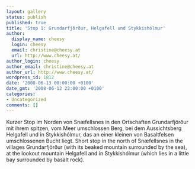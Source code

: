 ```yaml
---
layout: gallery
status: publish
published: true
title: 'Stop 1: Grundarfjörður, Helgafell und Stykkishólmur'
author:
  display_name: cheesy
  login: cheesy
  email: christine@cheesy.at
  url: http://www.cheesy.at/
author_login: cheesy
author_email: christine@cheesy.at
author_url: http://www.cheesy.at/
wordpress_id: 1812
date: '2008-06-13 00:00:00 +0100'
date_gmt: '2008-06-12 22:00:00 +0100'
categories:
- Uncategorized
comments: []
---
```

<!--:de-->Kurzer Stop im Norden von Snæfellsnes in den Ortschaften Grundarfjörður mit ihrem spitzen, vom Meer umschlossen Berg, bei dem Aussichtsberg Helgafell und in Stykkishólmur, das an einer kleinen von Basaltfelsen umschlossenen Bucht liegt.
<!--:--><!--:en-->Short stop in the north of Snæfellsnes in the villages Grundarfjörður (with its beaked mountain surrounded by the sea), at the lookout mountain Helgafell and in Stykkishólmur (which lies in a little bay surrounded by basalt rock).
<!--:-->

